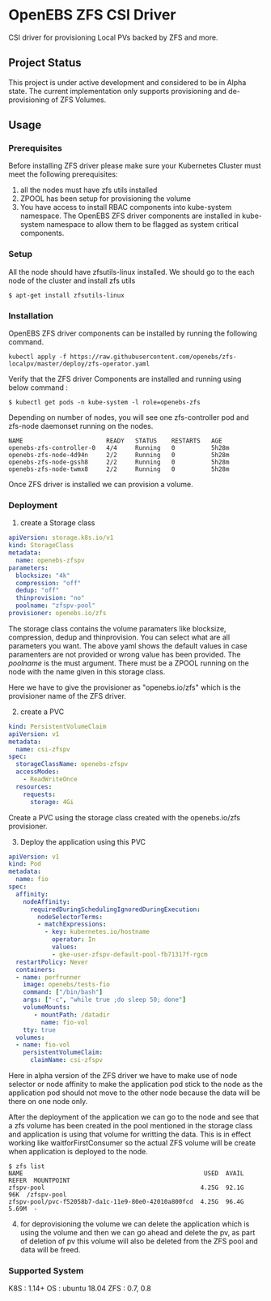 # OpenEBS ZFS CSI Driver

CSI driver for provisioning Local PVs backed by ZFS and more.

## Project Status

This project is under active development and considered to be in Alpha state.
The current implementation only supports provisioning and de-provisioning of ZFS Volumes.

## Usage

### Prerequisites

Before installing ZFS driver please make sure your Kubernetes Cluster
must meet the following prerequisites:

1. all the nodes must have zfs utils installed
2. ZPOOL has been setup for provisioning the volume
3. You have access to install RBAC components into kube-system namespace.
   The OpenEBS ZFS driver components are installed in kube-system namespace
   to allow them to be flagged as system critical components.

### Setup

All the node should have zfsutils-linux installed. We should go to the
each node of the cluster and install zfs utils
```
$ apt-get install zfsutils-linux
```

### Installation

OpenEBS ZFS driver components can be installed by running the
following command.

```
kubectl apply -f https://raw.githubusercontent.com/openebs/zfs-localpv/master/deploy/zfs-operator.yaml
```

Verify that the ZFS driver Components are installed and running using below command :


```
$ kubectl get pods -n kube-system -l role=openebs-zfs
```

Depending on number of nodes, you will see one zfs-controller pod and zfs-node daemonset running
on the nodes.

```
NAME                       READY   STATUS    RESTARTS   AGE
openebs-zfs-controller-0   4/4     Running   0          5h28m
openebs-zfs-node-4d94n     2/2     Running   0          5h28m
openebs-zfs-node-gssh8     2/2     Running   0          5h28m
openebs-zfs-node-twmx8     2/2     Running   0          5h28m

```

Once ZFS driver is installed we can provision a volume.


### Deployment

1. create a Storage class

```yaml
apiVersion: storage.k8s.io/v1
kind: StorageClass
metadata:
  name: openebs-zfspv
parameters:
  blocksize: "4k"
  compression: "off"
  dedup: "off"
  thinprovision: "no"
  poolname: "zfspv-pool"
provisioner: openebs.io/zfs
```

The storage class contains the volume paramaters like blocksize, compression, dedup and thinprovision. You can select what are all
parameters you want. The above yaml shows the default values in case paramenters are not provided or wrong value has been provided.
The *poolname* is the must argument. There must be a ZPOOL running on the node with the name given in this storage class.

Here we have to give the provisioner as "openebs.io/zfs" which is the provisioner name of the ZFS driver.

2. create a PVC

```yaml
kind: PersistentVolumeClaim
apiVersion: v1
metadata:
  name: csi-zfspv
spec:
  storageClassName: openebs-zfspv
  accessModes:
    - ReadWriteOnce
  resources:
    requests:
      storage: 4Gi
```

Create a PVC using the storage class created with the openebs.io/zfs provisioner.

3. Deploy the application using this PVC

```yaml
apiVersion: v1
kind: Pod
metadata:
  name: fio
spec:
  affinity:
    nodeAffinity:
      requiredDuringSchedulingIgnoredDuringExecution:
        nodeSelectorTerms:
        - matchExpressions:
          - key: kubernetes.io/hostname
            operator: In
            values:
            - gke-user-zfspv-default-pool-fb71317f-rgcm
  restartPolicy: Never
  containers:
  - name: perfrunner
    image: openebs/tests-fio
    command: ["/bin/bash"]
    args: ["-c", "while true ;do sleep 50; done"]
    volumeMounts:
       - mountPath: /datadir
         name: fio-vol
    tty: true
  volumes:
  - name: fio-vol
    persistentVolumeClaim:
      claimName: csi-zfspv
```

Here in alpha version of the ZFS driver we have to make use of node selector or node affinity
to make the application pod stick to the node as the application pod should not move to the
other node because the data will be there on one node only.

After the deployment of the application we can go to the node and see that a zfs volume has been
created in the pool mentioned in the storage class and application is using that volume for writting
the data. This is in effect working like waitforFirstConsumer so the actual ZFS volume will be create
when application is deployed to the node.

```
$ zfs list
NAME                                                  USED  AVAIL  REFER  MOUNTPOINT
zfspv-pool                                           4.25G  92.1G    96K  /zfspv-pool
zfspv-pool/pvc-f52058b7-da1c-11e9-80e0-42010a800fcd  4.25G  96.4G  5.69M  -
```

4. for deprovisioning the volume we can delete the application which is using
   the volume and then we can go ahead and delete the pv, as part of deletion of
   pv this volume will also be deleted from the ZFS pool and data will be freed.

### Supported System

K8S : 1.14+
OS : ubuntu 18.04
ZFS : 0.7, 0.8
